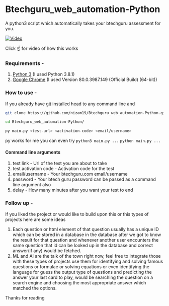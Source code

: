 # Btechguru_web_automation-Python
A python3 script which automatically takes your btechguru assessment for you.

[![Video](https://img.youtube.com/vi/Uy_viddrNrc/0.jpg)](https://www.youtube.com/watch?v=Uy_viddrNrc)

Click :point_up: for video of how this works

### Requirements -

1. [Python 3](https://www.python.org/downloads/) (I used Python 3.8.1)
2. [Google Chrome](https://www.google.com/chrome/) (I used Version 80.0.3987.149 (Official Build) (64-bit))

### How to use -

If you already have [git](https://git-scm.com/downloads) installed head to any command line and
```bash
git clone https://github.com/nizam19/Btechguru_web_automation-Python.git

cd Btechguru_web_automation-Python/

py main.py <test-url> <activation-code> <email/username>
```
py works for me you can even try
```python3 main.py ...```
```python main.py ...```

#### Command line arguments

1. test link - Url of the test you are about to take
2. test activation code - Activation code for the test
3. email/username - Your btechguru.com email/username
4. password - Your btech guru password can be passed as a command line argument also
5. delay -  How many minutes after you want your test to end

### Follow up -
If you liked the project or would like to build upon this or this types of projects here are some ideas
1. Each question or html element of that question usually has a unique ID which can be stored in a database in the database after we got to know the result for that question and whenever another user encounters the same question that id can be looked up in the database and correct answer(if any) would be fetched.
2. ML and AI are the talk of the town right now, feel free to integrate those with these types of projects use them for identifying and solving famous questions or formulae or solving equations or even identifying the language for guess the output type of questions and predicting the answer your last card to play, would be searching the question on a search engine and choosing the most appropriate answer which matched the options.

Thanks for reading
